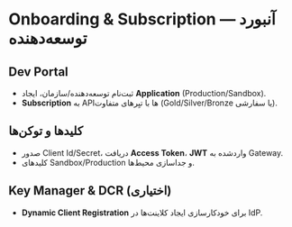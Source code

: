 # Onboarding & Subscription — آنبورد توسعه‌دهنده

## Dev Portal
- ثبت‌نام توسعه‌دهنده/سازمان، ایجاد **Application** (Production/Sandbox).
- **Subscription** به APIها با تیِرهای متفاوت (Gold/Silver/Bronze یا سفارشی).

## کلیدها و توکن‌ها
- صدور Client Id/Secret، دریافت **Access Token**، **JWT** وارد‌شده به Gateway.
- کلیدهای Sandbox/Production و جداسازی محیط‌ها.

## Key Manager & DCR (اختیاری)
- **Dynamic Client Registration** برای خودکارسازی ایجاد کلاینت‌ها در IdP.
